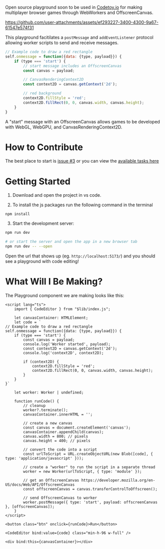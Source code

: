 Open source playground soon to be used in [Codetoy.io](https://codetoy.io) for making multiplayer browser games through WebWorkers and OffscreenCanvas.

https://github.com/user-attachments/assets/ef293227-3400-4300-9a67-61547e574f31

This playground facitilates a `postMessage` and `addEventListener` protocol allowing worker scripts to send and receive messages.

```js
// Example code to draw a red rectangle
self.onmessage = function({data: {type, payload}}) {
    if (type === 'start') {
        // start message includes an OffscreenCanvas
        const canvas = payload;

        // CanvasRenderingContext2D
        const context2D = canvas.getContext('2d');

        // red background
        context2D.fillStyle = 'red';
        context2D.fillRect(0, 0, canvas.width, canvas.height);
    }
}
```

A "start" message with an OffscreenCanvas allows games to be developed with WebGL, WebGPU, and CanvasRenderingContext2D.

# How to Contribute

The best place to start is [issue #3](https://github.com/PaperPrototype/codetoy-playground/issues/3) or you can view the [available tasks here](https://github.com/users/PaperPrototype/projects/1/views/1)

# Getting Started

1. Download and open the project in vs code. 

2. To install the js packages run the following command in the terminal

```
npm install
```

3. Start the development server:

```sh
npm run dev

# or start the server and open the app in a new browser tab
npm run dev -- --open
```

Open the url that shows up (eg. `http://localhost:5173/`) and you should see a playground with code editing!

# What Will I Be Making?
The Playground component we are making looks like this:

```svelte
<script lang="ts">
    import { CodeEditor } from "$lib/index.js";

    let canvasContainer: HTMLElement;
    let code = `
// Example code to draw a red rectangle
self.onmessage = function({data: {type, payload}}) {
    if (type === 'start') {
        const canvas = payload;
        console.log('Worker started', payload);
        const context2D = canvas.getContext('2d');
        console.log('context2D', context2D);

        if (context2D) {
            context2D.fillStyle = 'red';
            context2D.fillRect(0, 0, canvas.width, canvas.height);
        }
    }
}`

    let worker: Worker | undefined;

    function runCode() {
        // cleanup
        worker?.terminate();
        canvasContainer.innerHTML = '';

        // create a new canvas
        const canvas = document.createElement('canvas');
        canvasContainer.appendChild(canvas);
        canvas.width = 800; // pixels
        canvas.height = 400; // pixels

        // convert the code into a script
        const urlToScript = URL.createObjectURL(new Blob([code], { type: 'application/javascript' }));
        
        // create a "worker" to run the script in a separate thread
        worker = new Worker(urlToScript, { type: 'module' });

        // get an OffscreenCanvas https://developer.mozilla.org/en-US/docs/Web/API/OffscreenCanvas
        const offscreenCanvas = canvas.transferControlToOffscreen();

        // send OffscreenCanvas to worker
        worker.postMessage({ type: 'start', payload: offscreenCanvas }, [offscreenCanvas]);
    }
</script>

<button class="btn" onclick={runCode}>Run</button>

<CodeEditor bind:value={code} class="min-h-96 w-full" />

<div bind:this={canvasContainer}></div>
```
